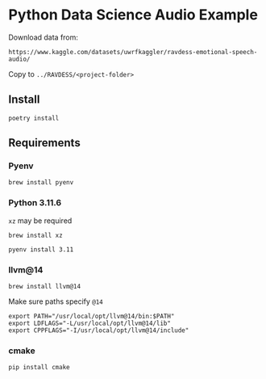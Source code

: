 # Python Data Science Audio Example

Download data from:

`https://www.kaggle.com/datasets/uwrfkaggler/ravdess-emotional-speech-audio/`

Copy to `../RAVDESS/<project-folder>`

## Install

`poetry install`

## Requirements

### Pyenv

`brew install pyenv`

### Python 3.11.6

`xz` may be required

`brew install xz`

`pyenv install 3.11`

### llvm@14

`brew install llvm@14`

Make sure paths specify `@14`

```
export PATH="/usr/local/opt/llvm@14/bin:$PATH"
export LDFLAGS="-L/usr/local/opt/llvm@14/lib"
export CPPFLAGS="-I/usr/local/opt/llvm@14/include"
```

### cmake

`pip install cmake`